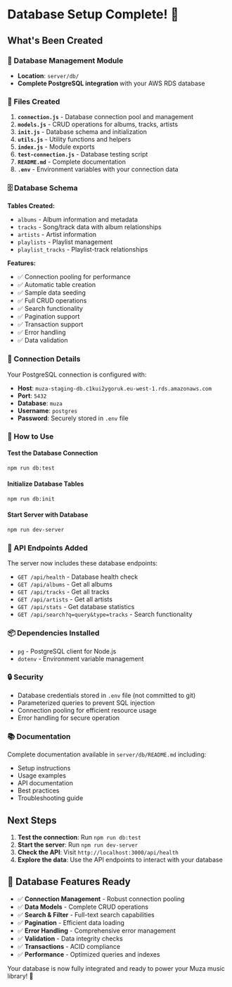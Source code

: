 # Database Setup Complete! 🎉

## What's Been Created

### 📁 Database Management Module
- **Location**: `server/db/`
- **Complete PostgreSQL integration** with your AWS RDS database

### 🔧 Files Created

1. **`connection.js`** - Database connection pool and management
2. **`models.js`** - CRUD operations for albums, tracks, artists
3. **`init.js`** - Database schema and initialization
4. **`utils.js`** - Utility functions and helpers
5. **`index.js`** - Module exports
6. **`test-connection.js`** - Database testing script
7. **`README.md`** - Complete documentation
8. **`.env`** - Environment variables with your connection data

### 🗄️ Database Schema

**Tables Created:**
- `albums` - Album information and metadata
- `tracks` - Song/track data with album relationships
- `artists` - Artist information
- `playlists` - Playlist management
- `playlist_tracks` - Playlist-track relationships

**Features:**
- ✅ Connection pooling for performance
- ✅ Automatic table creation
- ✅ Sample data seeding
- ✅ Full CRUD operations
- ✅ Search functionality
- ✅ Pagination support
- ✅ Transaction support
- ✅ Error handling
- ✅ Data validation

### 🔌 Connection Details

Your PostgreSQL connection is configured with:
- **Host**: `muza-staging-db.c1kui2ygoruk.eu-west-1.rds.amazonaws.com`
- **Port**: `5432`
- **Database**: `muza`
- **Username**: `postgres`
- **Password**: Securely stored in `.env` file

### 🚀 How to Use

#### Test the Database Connection
```bash
npm run db:test
```

#### Initialize Database Tables
```bash
npm run db:init
```

#### Start Server with Database
```bash
npm run dev-server
```

### 📡 API Endpoints Added

The server now includes these database endpoints:
- `GET /api/health` - Database health check
- `GET /api/albums` - Get all albums
- `GET /api/tracks` - Get all tracks
- `GET /api/artists` - Get all artists
- `GET /api/stats` - Get database statistics
- `GET /api/search?q=query&type=tracks` - Search functionality

### 📦 Dependencies Installed

- `pg` - PostgreSQL client for Node.js
- `dotenv` - Environment variable management

### 🔒 Security

- Database credentials stored in `.env` file (not committed to git)
- Parameterized queries to prevent SQL injection
- Connection pooling for efficient resource usage
- Error handling for secure operation

### 📚 Documentation

Complete documentation available in `server/db/README.md` including:
- Setup instructions
- Usage examples
- API documentation
- Best practices
- Troubleshooting guide

## Next Steps

1. **Test the connection**: Run `npm run db:test`
2. **Start the server**: Run `npm run dev-server`
3. **Check the API**: Visit `http://localhost:3000/api/health`
4. **Explore the data**: Use the API endpoints to interact with your database

## 🎯 Database Features Ready

- ✅ **Connection Management** - Robust connection pooling
- ✅ **Data Models** - Complete CRUD operations
- ✅ **Search & Filter** - Full-text search capabilities
- ✅ **Pagination** - Efficient data loading
- ✅ **Error Handling** - Comprehensive error management
- ✅ **Validation** - Data integrity checks
- ✅ **Transactions** - ACID compliance
- ✅ **Performance** - Optimized queries and indexes

Your database is now fully integrated and ready to power your Muza music library! 🎵 